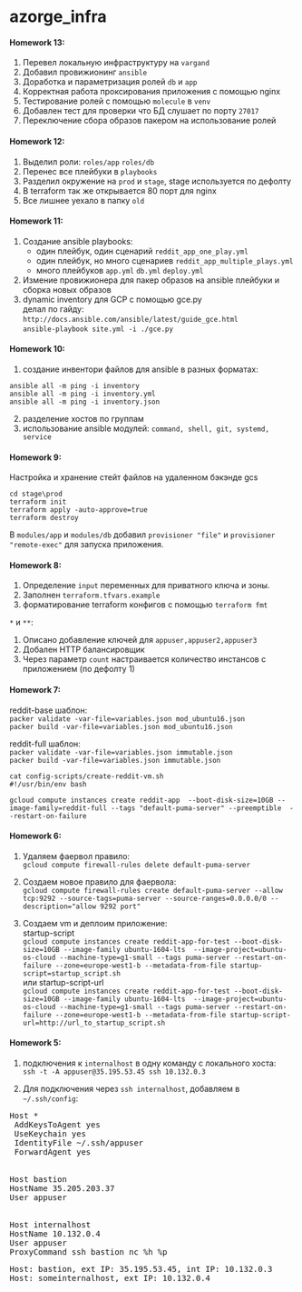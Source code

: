 # azorge_infra

#### Homework 13:
1. Перевел локальную инфраструктуру на `vargand`
2. Добавил провижионинг `ansible`
3. Доработка и параметризация ролей `db` и `app`
4. Корректная работа проксирования приложения с помощью nginx
5. Тестирование ролей с помощью `molecule` в `venv`
6. Добавлен тест для проверки что БД слушает по порту `27017`
7. Переключение сбора образов пакером на использование ролей


#### Homework 12:
1. Выделил роли: `roles/app` `roles/db`
2. Перенес все плейбуки в  `playbooks`
3. Разделил окружение на `prod` и `stage`, stage используется по дефолту
4. В terraform так же открывается 80 порт для nginx
5. Все лишнее уехало в  папку `old`


#### Homework 11:
1. Создание ansible playbooks: <br/>
	* один плейбук, один сценарий `reddit_app_one_play.yml`
	* один плейбук, но много сценариев `reddit_app_multiple_plays.yml`
	* много плейбуков `app.yml` `db.yml` `deploy.yml`
2. Измение провижионера для пакер образов на ansible плейбуки и сборка новых образов
3. dynamic inventory для GCP c помощью gce.py <br/>
	делал по гайду: `http://docs.ansible.com/ansible/latest/guide_gce.html` <br/>
    `ansible-playbook site.yml -i ./gce.py`
    

#### Homework 10:
1. создание инвентори файлов для ansible в разных форматах:
```
ansible all -m ping -i inventory
ansible all -m ping -i inventory.yml
ansible all -m ping -i inventory.json
```
2. разделение хостов по группам
3. использование ansible модулей: `command, shell, git, systemd, service` 


#### Homework 9:
Настройка и хранение стейт файлов на удаленном бэкэнде gcs <br/>
```
cd stage\prod
terraform init
terraform apply -auto-approve=true
terraform destroy 
```

 В `modules/app` и `modules/db` добавил `provisioner "file"` и `provisioner "remote-exec"`
 для запуска приложения.


#### Homework 8:
1. Определение `input` переменных для приватного ключа и зоны.
2. Заполнен `terraform.tfvars.example`
3. форматирование terraform конфигов с помощью `terraform fmt`

`*` и `**`:
1. Описано добавление ключей для `appuser,appuser2,appuser3`
2. Добален HTTP балансировщик
3. Через параметр `count` настраивается количество инстансов с приложением (по дефолту 1)


#### Homework 7:
reddit-base шаблон: <br/>
`packer validate -var-file=variables.json mod_ubuntu16.json` <br/>
`packer build -var-file=variables.json mod_ubuntu16.json`

reddit-full шаблон:<br/>
`packer validate -var-file=variables.json immutable.json` <br/>
`packer build -var-file=variables.json immutable.json`

```
cat config-scripts/create-reddit-vm.sh 
#!/usr/bin/env bash

gcloud compute instances create reddit-app  --boot-disk-size=10GB --image-family=reddit-full --tags "default-puma-server" --preemptible  --restart-on-failure
```

#### Homework 6:
1. Удаляем фаервол правило: <br/>
`gcloud compute firewall-rules delete default-puma-server`

2. Создаем новое правило для фаервола: <br/>
`gcloud compute firewall-rules create default-puma-server --allow tcp:9292 --source-tags=puma-server --source-ranges=0.0.0.0/0 --description="allow 9292 port"`

3. Создаем vm и деплоим приложение: <br/>
startup-script <br/>
`gcloud compute instances create reddit-app-for-test --boot-disk-size=10GB --image-family ubuntu-1604-lts  --image-project=ubuntu-os-cloud --machine-type=g1-small --tags puma-server --restart-on-failure --zone=europe-west1-b --metadata-from-file startup-script=startup_script.sh`<br/>
или startup-script-url<br/>
`gcloud compute instances create reddit-app-for-test --boot-disk-size=10GB --image-family ubuntu-1604-lts  --image-project=ubuntu-os-cloud --machine-type=g1-small --tags puma-server --restart-on-failure --zone=europe-west1-b --metadata-from-file startup-script-url=http://url_to_startup_script.sh`

 
#### Homework 5:
1. подключения к `internalhost` в одну команду с локального хоста:<br />
`ssh -t -A appuser@35.195.53.45 ssh 10.132.0.3`

2. Для подключения через `ssh internalhost`, добавляем в `~/.ssh/config`:
<pre>Host *
 AddKeysToAgent yes
 UseKeychain yes
 IdentityFile ~/.ssh/appuser
 ForwardAgent yes
<br />
Host bastion
HostName 35.205.203.37
User appuser
<br />
Host internalhost
HostName 10.132.0.4
User appuser
ProxyCommand ssh bastion nc %h %p</pre>

<pre>Host: bastion, ext IP: 35.195.53.45, int IP: 10.132.0.3
Host: someinternalhost, ext IP: 10.132.0.4</pre>


